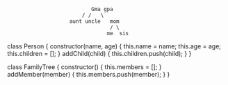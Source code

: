                                Gma gpa
                            / /   \   
                        aunt uncle   mom
                                     / \
                                    me  sis
class Person {
    constructor(name, age) {
        this.name = name;
        this.age = age;
        this.children = [];
    }
    addChild(child) {
        this.children.push(child);
    }
}                                   

class FamilyTree {
    constructor() {
        this.members = [];
    }
    addMember(member) {
        this.members.push(member);
    }
}